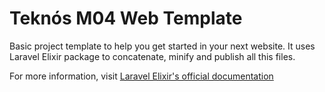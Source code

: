 # Teknós M04 Web Template
Basic project template to help you get started in your next website. It uses Laravel Elixir package to concatenate, minify and publish all this files.

For more information, visit [Laravel Elixir's official documentation](https://laravel.com/docs/5.3/elixir) 


